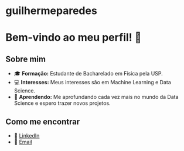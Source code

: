 # guilhermeparedes

# Bem-vindo ao meu perfil! 👋

## Sobre mim
- 🎓 **Formação:** Estudante de Bacharelado em Física pela USP.
- 💻 **Interesses:** Meus interesses são em Machine Learning e Data Science.
- 🌱 **Aprendendo:** Me aprofundando cada vez mais no mundo da Data Science e espero trazer novos projetos.

## Como me encontrar
- 💼 [LinkedIn](linkedin.com/in/guilherme-pacheco-paredes-4540552a7)
- 📧 [Email](guipparedes2001@gmail.com)
